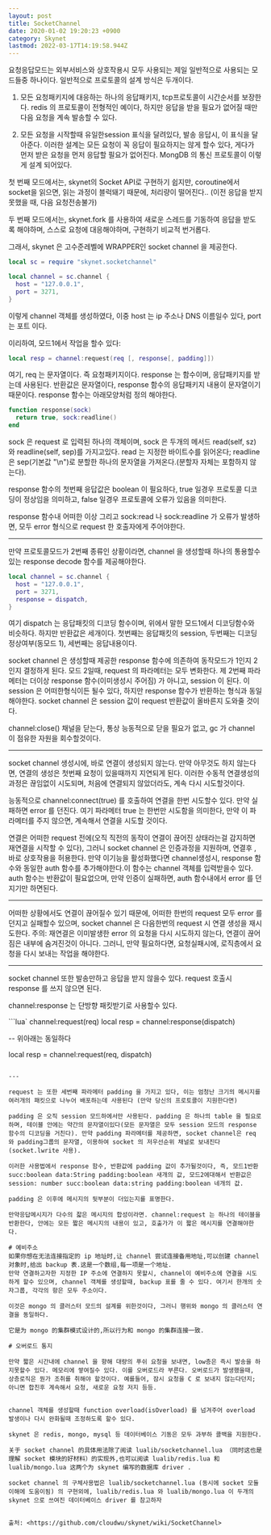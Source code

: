 ```yaml
---
layout: post
title: SocketChannel
date: 2020-01-02 19:20:23 +0900
category: Skynet
lastmod: 2022-03-17T14:19:58.944Z
---
```



요청응답모드는 외부서비스와 상호작용시  모두 사용되는 제일 일반적으로 사용되는 모드들중 하나이다. 일반적으로 프로토콜의 설계 방식은 두개이다.

1. 모든 요청패키지에 대응하는 하나의 응답패키지, tcp프로토콜이 시간순서를 보장한다. redis 의 프로토콜이 전형적인 예이다, 하지만 응답을 받을 필요가 없어질 때만 다음 요청을 계속 발송할 수 있다.

2. 모든 요청을 시작할때 유일한session 표식을 달려있다, 발송 응답시, 이 표식을 달아준다. 이러한 설계는 모든 요청이 꼭 응답이 필요하지는 않게 할수 있다, 게다가 먼저 받은 요청을 먼저 응답할 필요가 없어진다. MongDB 의 통신 프로토콜이 이렇게 설계 되어있다.

첫 번째 모드에서는, skynet의 Socket API로 구현하기 쉽지만, coroutine에서 socket을 읽으면, 읽는 과정이 블럭돼기 때문에, 처리량이 떨어진다.. (이전 응답을 받지 못했을 때, 다음 요청전송불가)

두 번째 모드에서는, skynet.fork 를 사용하여 새로운 스레드를 기동하여 응답을 받도록 해야하며, 스스로 요청에 대응해야하며, 구현하기 비교적 번거롭다.

그래서, skynet 은 고수준레벨에 WRAPPER인 socket channel 을 제공한다.

```lua
local sc = require "skynet.socketchannel"

local channel = sc.channel {
  host = "127.0.0.1",
  port = 3271,
}
```

이렇게 channel 객체를 생성하였다, 이중 host 는 ip 주소나 DNS 이름일수 있다, port 는 포트 이다.

이리하여, 모드1에서 작업을 할수 있다:

```lua
local resp = channel:request(req [, response[, padding]])
```


여기, req 는 문자열이다. 즉 요청패키지이다. response 는 함수이며, 응답패키지를 받는데 사용된다. 반환값은 문자열이다, response 함수의 응답패키지 내용이 문자열이기 때문이다. response 함수는 아래모양처럼 정의 해야한다.
```lua
function response(sock)
  return true, sock:readline()
end
```

sock 은 request 로 입력된 하나의 객체이며, sock 은 두개의 메서드 read(self, sz) 와 readline(self, sep)를 가지고있다. read 는 지정한 바이트수를 읽어온다; readline 은 sep(기본값 "\n")로 분할한 하나의 문자열을 가져온다.(분할자 자체는 포함하지 않는다).

response 함수의 첫번째 응답값은 boolean 이 필요하다, true 일경우 프로토콜 디코딩이 정상임을 의미하고, false 일경우 프로토콜에 오류가 있음을 의미한다.

response 함수내 어떠한 이상 그리고 sock:read 나 sock:readline 가 오류가 발생하면, 모두 error 형식으로 request 한 호출자에게 주어야한다.

---

만약 프로토콜모드가 2번째 종류인 상황이라면, channel 을 생성할때 하나의 통용할수 있는 response decode 함수를 제공해야한다.

```lua
local channel = sc.channel {
  host = "127.0.0.1",
  port = 3271,
  response = dispatch,
}
```

여기 dispatch 는 응답패킷의 디코딩 함수이며, 위에서 말한 모드1에서 디코딩함수와 비슷하다. 하지만 반환값은 세개이다. 첫번째는 응답패킷의 session, 두번째는 디코딩정상여부(동모드 1), 세번째는 응답내용이다.


socket channel 은 생성할때 제공한 response 함수에 의존하여 동작모드가 1인지 2인지 결정하게 된다.
모드 2일때, request 의 파라메터는 모두 변화한다. 제 2번째 파라메터는 더이상 response 함수(이미생성시 주어짐) 가 아니고, session 이 된다. 이 session 은 어떠한형식이든 될수 있다, 하지만 response 함수가 반환하는 형식과 동일해야한다. socket channel 은 session 값이 request 반환값이 올바른지 도와줄 것이다.


channel:close() 채널을 닫는다, 통상 능동적으로 닫을 필요가 없고, gc 가 channel 이 점유한 자원을 회수할것이다.

---

socket channel 생성시에, 바로 연결이 생성되지 않는다. 만약 아무것도 하지 않는다면, 연결의 생성은 첫번째 요청이 있을때까지 지연되게 된다. 이러한 수동적 연결생성의 과정은 끊임없이 시도되며, 처음에 연결되지 않았더라도, 계속 다시 시도할것이다.

능동적으로 channel:connect(true) 를 호출하여 연결을 한번 시도할수 있다. 만약 실패하면 error 를 던진다. 여기 파라메터 true 는 한번만 시도함을 의미한다, 만약 이 파라메터를 주지 않으면, 계속해서 연결을 시도할 것이다.

연결은 어떠한 request 전에(오직 직전의 동작이 연결이 끊어진 상태라는걸 감지하면 재연결을 시작할 수 있다), 그러니 socket channel 은 인증과정을 지원하며, 연결후 , 바로 상호작용을 허용한다. 만약 이기능을 활성화했다면 channel생성시, response 함수와 동일한 auth 함수를 추가해야한다.이 함수는 channel 객체를 입력받을수 있다. auth 함수는 반환값이 필요없으며, 만약 인증이 실패하면, auth 함수내에서 error 를 던지기만 하면된다.

---

어떠한 상황에서도 연결이 끊어질수 있기 때문에, 어떠한 한번의 request 모두 error 를 던지고 실패할수 있으며, socket channel 은 다음한번의 request 시 연결 생성을 재시도한다. 주의: 재연결은  이미발생한 error 의 요청을 다시 시도하지 않는다, 연결이 끊어짐은 내부에 숨겨진것이 아니다. 그러니, 만약 필요하다면, 요청실패시에, 로직층에서 요청을 다시 보내는 작업을 해야한다.

---

socket channel 또한 발송만하고 응답을 받지 않을수 있다. request 호출시 response 를 쓰지 않으면 된다.

channel:response 는 단방향 패킷받기로 사용할수 있다.

```lua`
channel:request(req)
local resp = channel:response(dispatch)

-- 위아래는 동일하다

local resp = channel:request(req, dispatch)
```

---

request 는 또한 세번째 파라메터 padding 을 가지고 있다, 이는 엄청난 크기의 메시지를 여러개의 패킷으로 나누어 배포하는데 사용된다 (만약 당신의 프로토콜이 지원한다면)

padding 은 오직 session 모드하에서만 사용된다. padding 은 하나의 table 을 필요로 하며, 테이블 안에는 약간의 문자열이있다(모든 문자열은 모두 session 모드의 response 함수의 디코딩을 거친다). 만약 padding 파라메터를 제공하면, socket channel은 req 와 padding그룹의 문자열, 이용하여 socket 의 저우선순위 채널로 보내진다 (socket.lwrite 사용).

이러한 사용법에서 response 함수, 반환값에 padding 값이 추가될것이다, 즉, 모드1반환 succ:boolean data:String padding:boolean 새개의 값, 모드2에대해서 반환값은 session: number succ:boolean data:string padding:boolean 네개의 값.

padding 은 이후에 메시지의 뒷부분이 더있는지를 표명한다.

만약응답메시지가 다수의 잛은 메시지의 합성이라면. channel:request 는 하나의 테이블을 반환한다, 안에는 모든 짧은 메시지의 내용이 있고, 호출가가 이 짧은 메시지를 연결해야한다.

# 예비주소 
如果你想在无法连接指定的 ip 地址时,让 channel 尝试连接备用地址,可以创建 channel 对象时,给出 backup 表.这是一个数组,每一项是一个地址.
만약 연결하고자한 지정한 IP 주소에 연결하지 못할시, channel이 예비주소에 연결을 시도하게 할수 있으며, channel 객체를 생성할때, backup 표를 줄 수 있다. 여기서 한개의 숫자그룹, 각각의 항은 모두 주소이다.

이것은 mongo 의 클러스터 모드의 설계를 위한것이다, 그러니 행위와 mongo 의 클러스터 연결을 동일하다.

它是为 mongo 的集群模式设计的,所以行为和 mongo 的集群连接一致.

# 오버로드 통지

만약 짧은 시간내에 channel 을 향해 대량의 푸쉬 요청을 보내면, low층은 즉시 발송을 하지못할수 있다. 메모리에 쌓여질수 있다. 이를 오버로드라 부른다. 오버로드가 발생했을때, 상층로직은 뭔가 조취를 취해야 할것이다. 예를들어, 잠시 요청을 C 로 보내지 않는다던지; 아니면 합친후 계속해서 요청, 새로운 요청 저지 등등.


channel 객체를 생성할때 function overload(isOverload) 를 넘겨주어 overload 발생이나 다시 완화될때 조정하도록 할수 있다.

skynet 은 redis, mongo, mysql 등 데이터베이스 기동은 모두 과부하 콜백을 지원한다.

关于 socket channel 的具体用法除了阅读 lualib/socketchannel.lua （同时这也是理解 socket 模块的好材料）的实现外,也可以阅读 lualib/redis.lua 和 lualib/mongo.lua 这两个为 skynet 编写的数据库 driver .

socket channel 의 구체사용법은 lualib/socketchannel.lua (동시에 socket 모듈이해에 도움이됨) 의 구현외에, lualib/redis.lua 와 lualib/mongo.lua 이 두개의 skynet 으로 쓰여진 데이터베이스 driver 를 참고하자


출처: <https://github.com/cloudwu/skynet/wiki/SocketChannel> 


